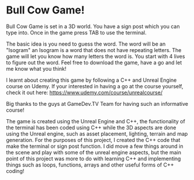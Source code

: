 # Bull Cow Game!

Bull Cow Game is set in a 3D world. You have a sign post which you can type into. Once in the game press TAB to use the terminal. 

The basic idea is you need to guess the word. The word will be an "Isogram" an Isogram is a word that does not have repeating letters. The game will let you know how many letters the word is. You start with 4 lives to figure out the word. Feel free to download the game, have a go and let me know what you think! 

I learnt about creating this game by following a C++ and Unreal Engine course on Udemy. If your interested in having a go at the course yourself, check it out here: https://www.udemy.com/course/unrealcourse/

Big thanks to the guys at GameDev.TV Team for having such an informative course!

The game is created using the Unreal Engine and C++, the functionality of the terminal has been coded using C++ while the 3D aspects are done using the Unreal engine, such as asset placement, lighting, terrain and map generation. For the purposes of this project, I created the C++ code that make the terminal or sign post function. I did move a few things around in the scene and play with some of the unreal engine aspects, but the main point of this project was more to do with learning C++ and implementing things such as loops, functions, arrays and other useful forms of C++ coding!


